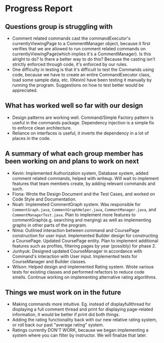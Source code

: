# Progress Report

## Questions group is struggling with

- Comment related commands cast the commandExecutor's currentlyViewingPage to a CommentManager object, because it first
  verifies that we are allowed to run comment related commands on currentlyViewingPage(which implies it's a
  CommentManager). Is this alright to do? Is there a better way to do this? Because the casting isn't strictly
  enforced through code, it's enforced by our rules.
- One difficulty in testing is that it's difficult to test the Commands using code, because we have to create an entire
  CommandExecutor class, load some sample data, etc. I(Kevin) have been testing it manually by running the program.
  Suggestions on how to test better would be appreciated.

## What has worked well so far with our design

- Design patterns are working well. Command/Simple Factory pattern is useful in the commands package. Dependency
  injection is a simple fix to enforce clean architecture.
- Reliance on interfaces is useful, it inverts the dependency in a lot of places in the code.

## A summary of what each group member has been working on and plans to work on next

- Kevin: Implemented Authorization system, Database system, added comment related commands, helped with writeup. Will
  wait to implement features that team members create, by adding relevant commands and such.
- Fiona: Wrote the Design Document and the Test Cases, and worked on Code Style and Documentation.
- Noah: Implemeted CommentGraph system. Was responsible for `CommentGraph.java`, `CommentGraphHelper.java`, `CommentManager.java`, and `CommentManagerTest.java`. Plan to implement more features to commentGraph(e.g. searching and merging) as well as implementing graphs in other parts of the program.
- Nima: Outlined interaction between command and CoursePage construction for user input. Implemented Builder design for
  constructing a CoursePage. Updated CoursePage entity. Plan to implement additional features such as profiles, 
  filtering pages by year (possibly) for phase 2.
- Junhyuk: Designed updated CourseManager in accordance with Command's interaction with User input. Implemented tests 
  for CourseManager and Builder classes. 
- Wilson: Helped design and implemented Rating system. Wrote various tests for existing classes and performed refactors to reduce code smells. Continue working on implementing alternative rating algorithms.

## Things we must work on in the future

- Making commands more intuitive. Eg. instead of displayfullthread for displaying a full comment thread and
print for displaying page-related information, it would be better if print did both things.
- Adding the rating functionality back with our new relative rating system, or roll back our past "average rating" system.
- Ratings currently DON'T WORK, because we began implementing a system where you can filter by instructor. We will finalize that later.
